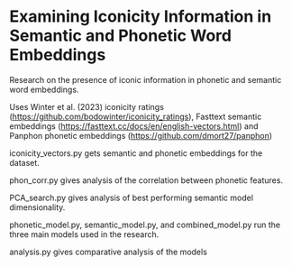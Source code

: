 # Examining Iconicity Information in Semantic and Phonetic Word Embeddings
Research on the presence of iconic information in phonetic and semantic word embeddings.

Uses Winter et al. (2023) iconicity ratings (https://github.com/bodowinter/iconicity_ratings), Fasttext semantic embeddings (https://fasttext.cc/docs/en/english-vectors.html) and Panphon phonetic embeddings (https://github.com/dmort27/panphon)

iconicity_vectors.py gets semantic and phonetic embeddings for the dataset.

phon_corr.py gives analysis of the correlation between phonetic features.

PCA_search.py gives analysis of best performing semantic model dimensionality.

phonetic_model.py, semantic_model.py, and combined_model.py run the three main models used in the research.

analysis.py gives comparative analysis of the models
